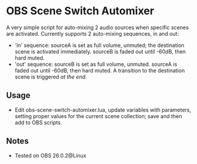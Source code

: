 # OBS Scene Switch Automixer

A very simple script for auto-mixing 2 audio sources when specific scenes are
activated. Currently supports 2 auto-mixing sequences, in and out:

- 'in' sequence: sourceA is set as full volume, unmuted; the destination scene
  is activated immediately. sourceB is faded out until -60dB, then hard muted.
- 'out' sequence: sourceB is set as full volume, unmuted. sourceA is faded out
  until -60dB, then hard muted. A transition to the destination scene is
  triggered *at the end*.

## Usage

- Edit obs-scene-switch-automixer.lua, update variables with parameters,
  setting proper values for the current scene collection; save and then add to
  OBS scripts.

## Notes

- Tested on OBS 26.0.2@Linux

